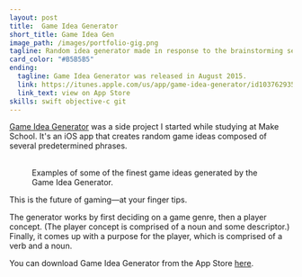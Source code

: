 ```yaml
---
layout: post
title:  Game Idea Generator
short_title: Game Idea Gen
image_path: /images/portfolio-gig.png
tagline: Random idea generator made in response to the brainstorming sessions at Make School
card_color: "#B5B5B5"
ending:
  tagline: Game Idea Generator was released in August 2015.
  link: https://itunes.apple.com/us/app/game-idea-generator/id1037629356?mt=8
  link_text: view on App Store
skills: swift objective-c git
---
```


[Game Idea Generator][game-idea-generator] was a side project I started while studying at Make School. It's an iOS app that creates random game ideas composed of several predetermined phrases.

<figure class="six-screenshot-grid lazyload" data-expand="-20">
    <img class="lazyload" data-src="/images/projects/game-idea-generator/example-idea-1.jpg">
    <img class="lazyload" data-src="/images/projects/game-idea-generator/example-idea-2.jpg">
    <img class="lazyload" data-src="/images/projects/game-idea-generator/example-idea-3.jpg">
    <img class="lazyload" data-src="/images/projects/game-idea-generator/example-idea-4.jpg">
    <img class="lazyload" data-src="/images/projects/game-idea-generator/example-idea-5.jpg">
    <img class="lazyload" data-src="/images/projects/game-idea-generator/example-idea-6.jpg">
    <figcaption>Examples of some of the finest game ideas generated by the Game Idea Generator.</figcaption>
</figure>

This is the future of gaming—at your finger tips.

The generator works by first deciding on a game genre, then a player concept. (The player concept is comprised of a noun and some descriptor.) Finally, it comes up with a purpose for the player, which is comprised of a verb and a noun.

You can download Game Idea Generator from the App Store [here][game-idea-generator].

[game-idea-generator]: https://itunes.apple.com/us/app/game-idea-generator/id1037629356?mt=8
